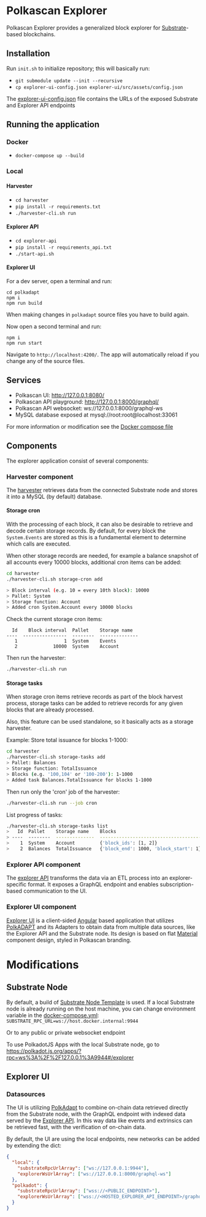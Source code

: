 # Polkascan Explorer

Polkascan Explorer provides a generalized block explorer for 
[Substrate](https://github.com/paritytech/substrate)-based blockchains.

## Installation
Run `init.sh` to initialize repository; this will basically run:
  * `git submodule update --init --recursive`  
  * `cp explorer-ui-config.json explorer-ui/src/assets/config.json`

The [explorer-ui-config.json](https://github.com/polkascan/explorer/blob/main/explorer-ui-config.json) file contains 
the URLs of the exposed Substrate and Explorer API endpoints

## Running the application

### Docker

* `docker-compose up --build`

### Local

#### Harvester
* `cd harvester`
* `pip install -r requirements.txt`
* `./harvester-cli.sh run`

#### Explorer API

* `cd explorer-api`
* `pip install -r requirements_api.txt`
* `./start-api.sh`

#### Explorer UI

For a dev server, open a terminal and run:
```shell
cd polkadapt
npm i
npm run build
``` 
When making changes in `polkadapt` source files you have to build again.

Now open a second terminal and run:
```shell
npm i
npm run start
```
Navigate to `http://localhost:4200/`. The app will automatically reload if you change any of the source files.

## Services
* Polkascan UI: http://127.0.0.1:8080/
* Polkascan API playground: http://127.0.0.1:8000/graphql/
* Polkascan API websocket: ws://127.0.0.1:8000/graphql-ws
* MySQL database exposed at mysql://root:root@localhost:33061

For more information or modification see the [Docker compose file](https://github.com/polkascan/explorer/blob/main/docker-compose.yml)

## Components

The explorer application consist of several components:

### Harvester component

The [harvester](https://github.com/polkascan/harvester) retrieves data from the connected 
Substrate node and stores it into a MySQL (by default) database.

#### Storage cron

With the processing of each block, it can also be desirable to retrieve and decode certain storage records. By default, 
for every block the `System.Events` are stored as this is a fundamental element to determine which calls are executed.

When other storage records are needed, for example a balance snapshot of all accounts every 10000 blocks, additional 
cron items can be added:

```bash
cd harvester
./harvester-cli.sh storage-cron add 

> Block interval (e.g. 10 = every 10th block): 10000
> Pallet: System
> Storage function: Account
> Added cron System.Account every 10000 blocks
```

Check the current storage cron items:
```
  Id    Block interval  Pallet    Storage name
----  ----------------  --------  --------------
   1                 1  System    Events
   2             10000  System    Account
```

Then run the harvester:
```bash
./harvester-cli.sh run 
```

#### Storage tasks

When storage cron items retrieve records as part of the block harvest process, storage tasks can be added to retrieve 
records for any given blocks that are already processed. 

Also, this feature can be used standalone, so it basically acts as a storage harvester.

Example: Store total issuance for blocks 1-1000:
```bash
cd harvester
./harvester-cli.sh storage-tasks add
> Pallet: Balances
> Storage function: TotalIssuance
> Blocks (e.g. '100,104' or '100-200'): 1-1000
> Added task Balances.TotalIssuance for blocks 1-1000 
```

Then run only the 'cron' job of the harvester:
```bash
./harvester-cli.sh run --job cron 
```

List progress of tasks:

```bash
./harvester-cli.sh storage-tasks list
>   Id  Pallet    Storage name    Blocks                                 Complete
> ----  --------  --------------  -------------------------------------  ----------
>    1  System    Account         {'block_ids': [1, 2]}                  True
>    2  Balances  TotalIssuance   {'block_end': 1000, 'block_start': 1}  True
```

### Explorer API component

The [explorer API](https://github.com/polkascan/explorer-api) transforms the data via an ETL process into an 
explorer-specific format. It exposes a GraphQL endpoint and enables subscription-based communication to the UI.

### Explorer UI component

[Explorer UI](https://github.com/polkascan/explorer-ui) is a client-sided [Angular](https://angular.io/) based application that utilizes 
[PolkADAPT](https://github.com/polkascan/polkadapt) and its Adapters to obtain data from multiple data sources, like 
the Explorer API and the Substrate node. Its design is based on flat [Material](https://material.angular.io/) component 
design, styled in Polkascan branding.






# Modifications

## Substrate Node
By default, a build of [Substrate Node Template](https://github.com/substrate-developer-hub/substrate-node-template) is 
used. If a local Substrate node is already running on the host machine, you can change
environment variable in the [docker-compose.yml](https://github.com/polkascan/explorer/blob/main/docker-compose.yml#L15):
`SUBSTRATE_RPC_URL=ws://host.docker.internal:9944`

Or to any public or private websocket endpoint

To use PolkadotJS Apps with the local Substrate node, go to https://polkadot.js.org/apps/?rpc=ws%3A%2F%2F127.0.0.1%3A9944#/explorer

## Explorer UI 

### Datasources

The UI is utilizing [PolkAdapt](https://github.com/polkascan/polkadapt) to combine on-chain data retrieved directly from the Substrate node, with the GraphQL endpoint with indexed data served by the [Explorer API](https://github.com/polkascan/explorer-api). In this way data like events and extrinsics can be retrieved fast, with the verification of on-chain data.


By default, the UI are using the local endpoints, new networks can be added by extending the dict:

```json
{
  "local": {
    "substrateRpcUrlArray": ["ws://127.0.0.1:9944"],
    "explorerWsUrlArray": ["ws://127.0.0.1:8000/graphql-ws"]
  },
  "polkadot": {
    "substrateRpcUrlArray": ["wss://<PUBLIC_ENDPOINT>"],
    "explorerWsUrlArray": ["wss://<HOSTED_EXPLORER_API_ENDPOINT>/graphql-ws"]
  }
}
```
